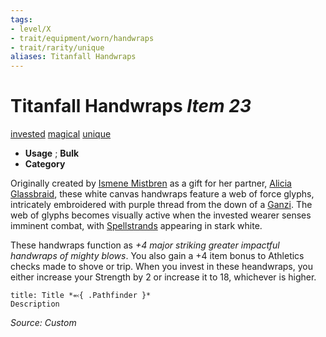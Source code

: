 ```yaml
---
tags:
- level/X 
- trait/equipment/worn/handwraps
- trait/rarity/unique 
aliases: Titanfall Handwraps
---
```

# Titanfall Handwraps *Item 23*  
[invested](../../_rules/traits/invested.md) [magical](../../_rules/traits/magical.md) [unique](../../_rules/traits/unique.md) 

- **Usage** ; **Bulk** 
- **Category** 

Originally created by [Ismene Mistbren](../npcs/people/ismene-mistbren-glassbraid.md) as a gift for her partner, [Alicia Glassbraid](../npcs/people/aclicia-glassbraid.md), these white canvas handwraps feature a web of force glyphs, intricately embroidered with purple thread from the down of a [Ganzi](../../_rules/traits/ganzi-loag.md). The web of glyphs becomes visually active when the invested wearer senses imminent combat, with [Spellstrands](../spellstrand.md) appearing in stark white.

These handwraps function as _+4 major striking greater impactful handwraps of mighty blows_. You also gain a +4 item bonus to Athletics checks made to shove or trip. When you invest in these heandwraps, you either increase your Strength by 2 or increase it to 18, whichever is higher.

```ad-embed-ability
title: Title *⬻{ .Pathfinder }*
Description 
```

*Source: Custom*